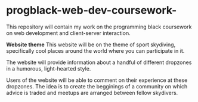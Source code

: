 # progblack-web-dev-coursework-
This repository will contain my work on the programming black coursework on web development and client-server interaction.

__Website theme__
This website will be on the theme of sport skydiving, specifically cool places around the world where you can participate in it.

The website will provide information about a handful of different dropzones in a humorous, light-hearted style. 

Users of the website will be able to comment on their experience at these dropzones. The idea is to create the begginings of a community on which advice is traded and meetups are arranged between fellow skydivers.
